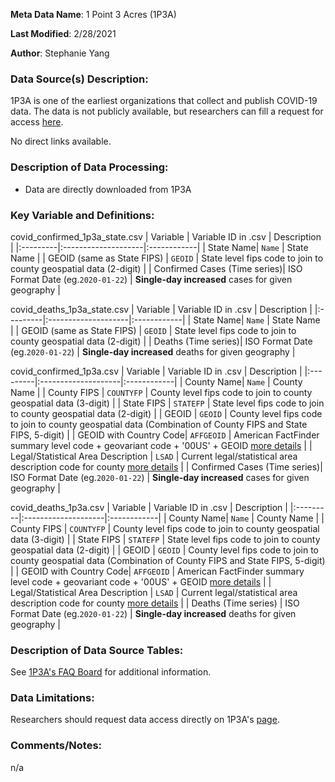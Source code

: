 **Meta Data Name**: 1 Point 3 Acres (1P3A)

**Last Modified**: 2/28/2021

**Author**: Stephanie Yang

### Data Source(s) Description:  
1P3A is one of the earliest organizations that collect and publish COVID-19 data. The data is not publicly available, but researchers can fill a request for access [here](https://coronavirus.1point3acres.com/en/data). 

No direct links available.

### Description of Data Processing: 
* Data are directly downloaded from 1P3A

### Key Variable and Definitions:


covid_confirmed_1p3a_state.csv
| Variable | Variable ID in .csv | Description |
|:---------|:--------------------|:------------|
| State Name| `Name` | State Name |
| GEOID (same as State FIPS) | `GEOID` | State level fips code to join to county geospatial data (2-digit) |
| Confirmed Cases (Time series)| ISO Format Date (eg.`2020-01-22`) | **Single-day increased** cases for given geography |


covid_deaths_1p3a_state.csv
| Variable | Variable ID in .csv | Description |
|:---------|:--------------------|:------------|
| State Name| `Name` | State Name |
| GEOID (same as State FIPS) | `GEOID` | State level fips code to join to county geospatial data (2-digit) |
| Deaths (Time series)| ISO Format Date (eg.`2020-01-22`) | **Single-day increased** deaths for given geography |


covid_confirmed_1p3a.csv
| Variable | Variable ID in .csv | Description |
|:---------|:--------------------|:------------|
| County Name| `Name` | County Name |
| County FIPS | `COUNTYFP` | County level fips code to join to county geospatial data (3-digit) |
| State FIPS | `STATEFP` | State level fips code to join to county geospatial data (2-digit)  |
| GEOID | `GEOID` | County level fips code to join to county geospatial data (Combination of County FIPS and State FIPS, 5-digit)  |
| GEOID with Country Code| `AFFGEOID` | American FactFinder summary level code + geovariant code + '00US' + GEOID [more details](https://www.arcgis.com/sharing/rest/content/items/05f6d4797e2a428d96c15aba40088159/info/metadata/metadata.xml?format=default&output=html) |
| Legal/Statistical Area Description | `LSAD` | Current legal/statistical area description code for county [more details](https://www2.census.gov/geo/pdfs/reference/LSADCodes.pdf) |
| Confirmed Cases (Time series)| ISO Format Date (eg.`2020-01-22`) | **Single-day increased** cases for given geography |


covid_deaths_1p3a.csv
| Variable | Variable ID in .csv | Description |
|:---------|:--------------------|:------------|
| County Name| `Name` | County Name |
| County FIPS | `COUNTYFP` | County level fips code to join to county geospatial data (3-digit) |
| State FIPS | `STATEFP` | State level fips code to join to county geospatial data (2-digit)  |
| GEOID | `GEOID` | County level fips code to join to county geospatial data (Combination of County FIPS and State FIPS, 5-digit)  |
| GEOID with Country Code| `AFFGEOID` | American FactFinder summary level code + geovariant code + '00US' + GEOID [more details](https://www.arcgis.com/sharing/rest/content/items/05f6d4797e2a428d96c15aba40088159/info/metadata/metadata.xml?format=default&output=html) |
| Legal/Statistical Area Description | `LSAD` | Current legal/statistical area description code for county [more details](https://www2.census.gov/geo/pdfs/reference/LSADCodes.pdf) |
| Deaths (Time series) | ISO Format Date (eg.`2020-01-22`) | **Single-day increased** deaths for given geography  |

### Description of Data Source Tables: 
See [1P3A's FAQ Board](https://coronavirus.1point3acres.com/en/about) for additional information.

### Data Limitations:
Researchers should request data access directly on 1P3A's [page](https://coronavirus.1point3acres.com/en/data).

### Comments/Notes:
n/a
